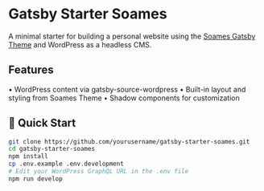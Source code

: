 # Gatsby Starter Soames

A minimal starter for building a personal website using the [Soames Gatsby Theme](https://github.com/orbivision/soames-gatsby-theme) and WordPress as a headless CMS.

## Features

• WordPress content via gatsby-source-wordpress
• Built-in layout and styling from Soames Theme
• Shadow components for customization

## 🚀 Quick Start

```bash
git clone https://github.com/yourusername/gatsby-starter-soames.git
cd gatsby-starter-soames
npm install
cp .env.example .env.development
# Edit your WordPress GraphQL URL in the .env file
npm run develop
